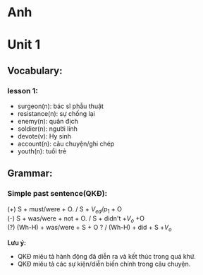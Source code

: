 # Anh

# Unit 1
## Vocabulary:
### lesson 1:
 - surgeon(n): bác sĩ phẫu thuật
 - resistance(n): sự chống lại
 - enemy(n): quân địch 
 - soldier(n): người lính
 - devote(v): Hy sinh
 - account(n): câu chuyện/ghi chép 
 - youth(n): tuổi trẻ


## Grammar:
### Simple past sentence(QKĐ):
(+) S + must/were + O. / S + $V_{ed}/p_1$ + O</br>
(-) S + was/were + not + O. / S + didn't +$V_o$ +O</br>
(?) (Wh-H) + was/were + S + O ? / (Wh-H) + did + S +$V_o$ </br>


<b>Lưu ý:</b> 
- QKĐ miêu tả hành động đã diễn ra và kết thúc trong quá khứ.
- QKĐ miêu tả các sự kiện/diễn biến chính trong câu chuyện.


